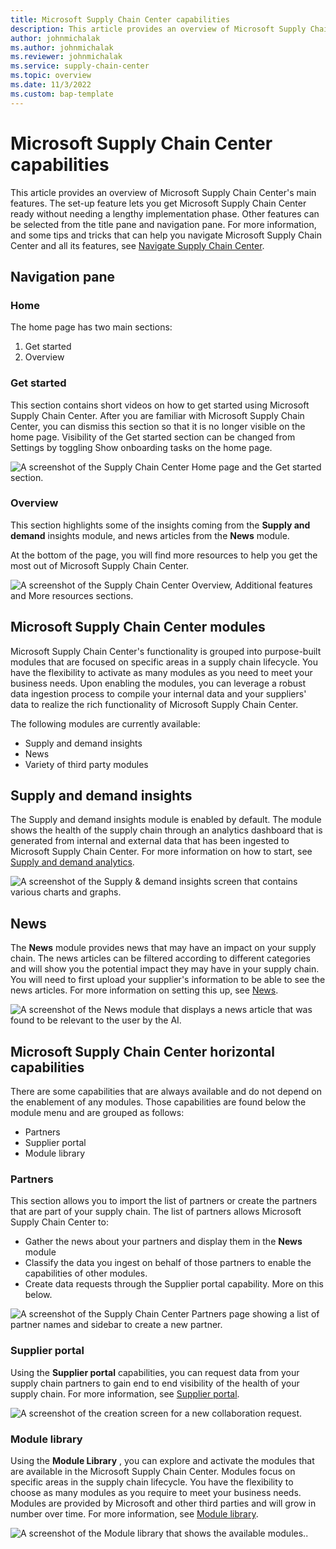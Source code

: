 ```yaml
---
title: Microsoft Supply Chain Center capabilities
description: This article provides an overview of Microsoft Supply Chain Center's main features. 
author: johnmichalak
ms.author: johnmichalak
ms.reviewer: johnmichalak
ms.service: supply-chain-center
ms.topic: overview
ms.date: 11/3/2022
ms.custom: bap-template
---
```


# Microsoft Supply Chain Center capabilities

This article provides an overview of Microsoft Supply Chain Center's main features. The set-up feature lets you get Microsoft Supply Chain Center ready without needing a lengthy implementation phase. Other features can be selected from the title pane and navigation pane. For more information, and some tips and tricks that can help you navigate Microsoft Supply Chain Center and all its features, see [Navigate Supply Chain Center](../get-started/navigate.md).

## Navigation pane

### Home

The home page has two main sections:

1. Get started
1. Overview

### Get started

This section contains short videos on how to get started using Microsoft Supply Chain Center. After you are familiar with Microsoft Supply Chain Center, you can dismiss this section so that it is no longer visible on the home page. Visibility of the Get started section can be changed from Settings by toggling Show onboarding tasks on the home page.

![A screenshot of the Supply Chain Center Home page and the Get started section.](media/homescreen-get-started.png)

### Overview

This section highlights some of the insights coming from the **Supply and demand** insights module, and news articles from the **News** module.

At the bottom of the page, you will find more resources to help you get the most out of Microsoft Supply Chain Center.

![A screenshot of the Supply Chain Center Overview, Additional features and More resources sections.](media/homescreen-overview.png)

## Microsoft Supply Chain Center modules

Microsoft Supply Chain Center's functionality is grouped into purpose-built modules that are focused on specific areas in a supply chain lifecycle. You have the flexibility to activate as many modules as you need to meet your business needs. Upon enabling the modules, you can leverage a robust data ingestion process to compile your internal data and your suppliers' data to realize the rich functionality of Microsoft Supply Chain Center.

The following modules are currently available:

- Supply and demand insights
- News
- Variety of third party modules

## Supply and demand insights

The Supply and demand insights module is enabled by default. The module shows the health of the supply chain through an analytics dashboard that is generated from internal and external data that has been ingested to Microsoft Supply Chain Center. For more information on how to start, see [Supply and demand analytics](../use/supply-and-demand.md).

![A screenshot of the Supply & demand insights screen that contains various charts and graphs.](media/supply-and-demand-overview.png)

## News

The **News** module provides news that may have an impact on your supply chain. The news articles can be filtered according to different categories and will show you the potential impact they may have in your supply chain. You will need to first upload your supplier's information to be able to see the news articles. For more information on setting this up, see [News](../use/news.md).

![A screenshot of the News module that displays a news article that was found to be relevant to the user by the AI.](media/news-list.png)

## Microsoft Supply Chain Center horizontal capabilities

There are some capabilities that are always available and do not depend on the enablement of any modules. Those capabilities are found below the module menu and are grouped as follows:

- Partners
- Supplier portal
- Module library

### Partners

This section allows you to import the list of partners or create the partners that are part of your supply chain. The list of partners allows Microsoft Supply Chain Center to:

- Gather the news about your partners and display them in the **News** module
- Classify the data you ingest on behalf of those partners to enable the capabilities of other modules.
- Create data requests through the Supplier portal capability. More on this below.

![A screenshot of the Supply Chain Center Partners page showing a list of partner names and sidebar to create a new partner.](media/supplier-portal-new-partner-no-red.png)

### Supplier portal

Using the **Supplier portal** capabilities, you can request data from your supply chain partners to gain end to end visibility of the health of your supply chain. For more information, see [Supplier portal](../use/supplier-portal.md).

![A screenshot of the creation screen for a new collaboration request.](media/supplier-portal-new-collaboration.png)

### Module library

Using the **Module Library** , you can explore and activate the modules that are available in the Microsoft Supply Chain Center. Modules focus on specific areas in the supply chain lifecycle. You have the flexibility to choose as many modules as you require to meet your business needs. Modules are provided by Microsoft and other third parties and will grow in number over time. For more information, see [Module library](../use/module-library.md).

![A screenshot of the Module library that shows the available modules.](media/module-library-modules-list.png).
